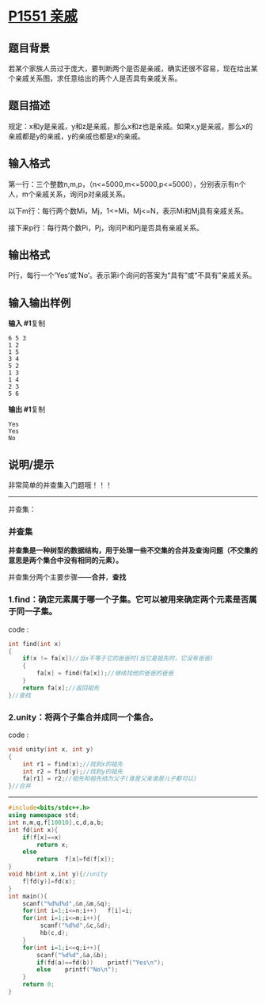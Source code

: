 # [P1551 亲戚](https://www.luogu.com.cn/problem/P1551)

## 题目背景

若某个家族人员过于庞大，要判断两个是否是亲戚，确实还很不容易，现在给出某个亲戚关系图，求任意给出的两个人是否具有亲戚关系。

## 题目描述

规定：x和y是亲戚，y和z是亲戚，那么x和z也是亲戚。如果x,y是亲戚，那么x的亲戚都是y的亲戚，y的亲戚也都是x的亲戚。

## 输入格式

第一行：三个整数n,m,p，（n<=5000,m<=5000,p<=5000），分别表示有n个人，m个亲戚关系，询问p对亲戚关系。

以下m行：每行两个数Mi，Mj，1<=Mi，Mj<=N，表示Mi和Mj具有亲戚关系。

接下来p行：每行两个数Pi，Pj，询问Pi和Pj是否具有亲戚关系。

## 输出格式

P行，每行一个’Yes’或’No’。表示第i个询问的答案为“具有”或“不具有”亲戚关系。

## 输入输出样例

**输入 #1**复制

```
6 5 3
1 2
1 5
3 4
5 2
1 3
1 4
2 3
5 6
```

**输出 #1**复制

```
Yes
Yes
No
```

## 说明/提示

非常简单的并查集入门题哦！！！



***

并查集：

### 并查集

**并查集是一种树型的数据结构，用于处理一些不交集的合并及查询问题（不交集的意思是两个集合中没有相同的元素）。**

并查集分两个主要步骤——**合并**，**查找**

### 1.find：确定元素属于哪一个子集。它可以被用来确定两个元素是否属于同一子集。

code :

```cpp
int find(int x) 
{
    if(x != fa[x])//当x不等于它的爸爸时(当它是祖先时，它没有爸爸) 
    {
        fa[x] = find(fa[x]);//继续找他的爸爸的爸爸 
    }
    return fa[x];//返回祖先 
}//查找 
```

### 2.unity：将两个子集合并成同一个集合。

code :

```cpp
void unity(int x, int y)
{
    int r1 = find(x);//找到x的祖先 
    int r2 = find(y);//找到y的祖先 
    fa[r1] = r2;//祖先和祖先结为父子(谁是父亲谁是儿子都可以) 
}//合并 
```

***



```c++
#include<bits/stdc++.h>
using namespace std;
int n,m,q,f[10010],c,d,a,b;
int fd(int x){
    if(f[x]==x)
    	return x;
    else 
    	return  f[x]=fd(f[x]);
}
void hb(int x,int y){//unity
    f[fd(y)]=fd(x);
}
int main(){
    scanf("%d%d%d",&n,&m,&q);
    for(int i=1;i<=n;i++)	f[i]=i;
    for(int i=1;i<=m;i++){
         scanf("%d%d",&c,&d);
         hb(c,d);
    }
    for(int i=1;i<=q;i++){
        scanf("%d%d",&a,&b);
        if(fd(a)==fd(b))	printf("Yes\n");
        else	printf("No\n");
    }
    return 0;
}
```


